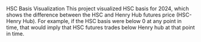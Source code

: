 HSC Basis Visualization
This project visualized HSC basis for 2024, which shows the difference between the HSC and Henry Hub futures price (HSC-Henry Hub). For example, if the HSC basis were below 0 at any point in time, that would imply that HSC futures trades below Henry hub at that point in time.
